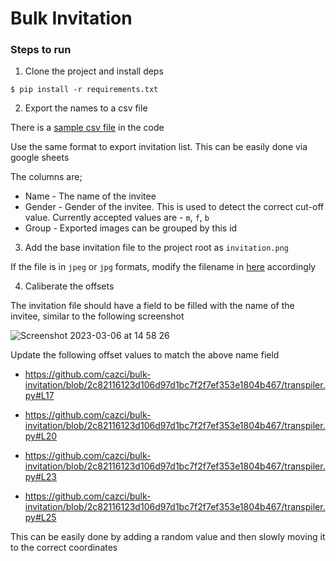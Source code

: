 # Bulk Invitation

### Steps to run 

1. Clone the project and install deps 

```console
$ pip install -r requirements.txt
```

2. Export the names to a csv file

There is a [sample csv file](https://github.com/cazci/bulk-invitation/blob/main/Invitations.csv) in the code 

Use the same format to export invitation list. This can be easily done via google sheets

The columns are;
* Name - The name of the invitee 
* Gender - Gender of the invitee. This is used to detect the correct cut-off value. Currently accepted values are - `m`, `f`, `b`
* Group - Exported images can be grouped by this id 

3. Add the base invitation file to the project root as `invitation.png`

If the file is in `jpeg` or `jpg` formats, modify the filename in [here](https://github.com/cazci/bulk-invitation/blob/2c82116123d106d97d1bc7f2f7ef353e1804b467/transpiler.py#L9) accordingly 

4. Caliberate the offsets

The invitation file should have a field to be filled with the name of the invitee, similar to the following screenshot

![Screenshot 2023-03-06 at 14 58 26](https://user-images.githubusercontent.com/32796120/223487664-c02ac43a-6b52-4896-9873-c7547f97dbd4.png)

Update the following offset values to match the above name field

* https://github.com/cazci/bulk-invitation/blob/2c82116123d106d97d1bc7f2f7ef353e1804b467/transpiler.py#L17

* https://github.com/cazci/bulk-invitation/blob/2c82116123d106d97d1bc7f2f7ef353e1804b467/transpiler.py#L20

* https://github.com/cazci/bulk-invitation/blob/2c82116123d106d97d1bc7f2f7ef353e1804b467/transpiler.py#L23

* https://github.com/cazci/bulk-invitation/blob/2c82116123d106d97d1bc7f2f7ef353e1804b467/transpiler.py#L25

This can be easily done by adding a random value and then slowly moving it to the correct coordinates
